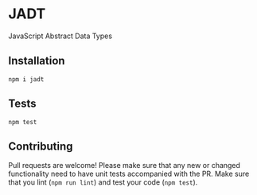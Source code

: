 # JADT

JavaScript Abstract Data Types

## Installation

  ```
  npm i jadt
  ```

## Tests

  ```
  npm test
  ```

## Contributing

Pull requests are welcome! Please make sure that any new or changed functionality need to have unit tests accompanied with the PR. Make sure that you lint (`npm run lint`) and test your code (`npm test`).
